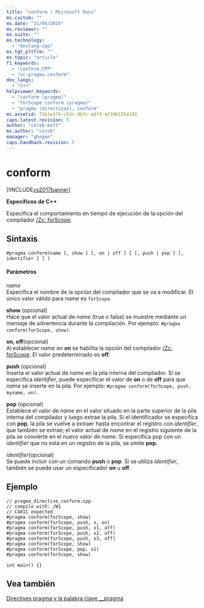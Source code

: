 ```yaml
---
title: "conform | Microsoft Docs"
ms.custom: ""
ms.date: "11/04/2016"
ms.reviewer: ""
ms.suite: ""
ms.technology: 
  - "devlang-cpp"
ms.tgt_pltfrm: ""
ms.topic: "article"
f1_keywords: 
  - "conform_CPP"
  - "vc-pragma.conform"
dev_langs: 
  - "C++"
helpviewer_keywords: 
  - "conform (pragma)"
  - "forScope conform (pragma)"
  - "pragma (directivas), conform"
ms.assetid: 71b3e174-c53c-4bfc-adf3-af39b1554191
caps.latest.revision: 5
author: "corob-msft"
ms.author: "corob"
manager: "ghogen"
caps.handback.revision: 5
---
```

# conform
[!INCLUDE[vs2017banner](../assembler/inline/includes/vs2017banner.md)]

**Específicos de C\+\+**  
  
 Especifica el comportamiento en tiempo de ejecución de la opción del compilador [\/Zc: forScope](../build/reference/zc-forscope-force-conformance-in-for-loop-scope.md).  
  
## Sintaxis  
  
```  
#pragma conform(name [, show ] [, on | off ] [ [, push | pop ] [, identifier ] ] )  
```  
  
#### Parámetros  
 *name*  
 Especifica el nombre de la opción del compilador que se va a modificar.  El único valor válido para *name* es `forScope`.  
  
 **show** \(opcional\)  
 Hace que el valor actual de *name* \(true o false\) se muestre mediante un mensaje de advertencia durante la compilación.  Por ejemplo: `#pragma conform(forScope, show)`.  
  
 **on, off**\(opcional\)  
 Al establecer *name* en **on** se habilita la opción del compilador [\/Zc: forScope](../build/reference/zc-forscope-force-conformance-in-for-loop-scope.md).  El valor predeterminado es **off**.  
  
 **push** \(opcional\)  
 Inserta el valor actual de *name* en la pila interna del compilador.  Si se especifica *identifier*, puede especificar el valor de **on** o de **off** para que *name* se inserte en la pila.  Por ejemplo: `#pragma conform(forScope, push, myname, on)`.  
  
 **pop** \(opcional\)  
 Establece el valor de *name* en el valor situado en la parte superior de la pila interna del compilador y luego extrae la pila.  Si el identificador se especifica con **pop**, la pila se vuelve a extraer hasta encontrar el registro con *identifier*, que también se extrae; el valor actual de *name* en el registro siguiente de la pila se convierte en el nuevo valor de *name*.  Si especifica pop con un *identifier* que no está en un registro de la pila, se omite **pop**.  
  
 *identifier*\(opcional\)  
 Se puede incluir con un comando **push** o **pop**.  Si se utiliza *identifier*, también se puede usar un especificador **on** u **off**.  
  
## Ejemplo  
  
```  
// pragma_directive_conform.cpp  
// compile with: /W1  
// C4811 expected  
#pragma conform(forScope, show)  
#pragma conform(forScope, push, x, on)  
#pragma conform(forScope, push, x1, off)  
#pragma conform(forScope, push, x2, off)  
#pragma conform(forScope, push, x3, off)  
#pragma conform(forScope, show)  
#pragma conform(forScope, pop, x1)  
#pragma conform(forScope, show)  
  
int main() {}  
```  
  
## Vea también  
 [Directives pragma y la palabra clave \_\_pragma](../preprocessor/pragma-directives-and-the-pragma-keyword.md)
